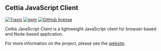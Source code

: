 ## Cettia JavaScript Client
[![Travis](https://img.shields.io/travis/cettia/cettia-javascript-client.svg)](https://travis-ci.org/cettia/cettia-javascript-client) [![npm](https://img.shields.io/npm/v/cettia-client.svg)](https://www.npmjs.com/package/cettia-client) [![GitHub license](https://img.shields.io/github/license/cettia/cettia-javascript-client.svg)](https://github.com/cettia/cettia-javascript-client/blob/master/LICENSE)

Cettia JavaScript Client is a lightweight JavaScript client for browser-based and Node-based application.

For more information on the project, please see the [website](http://cettia.io/projects/cettia-javascript-client).
